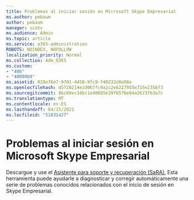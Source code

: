 ```yaml
---
title: Problemas al iniciar sesión en Microsoft Skype Empresarial
ms.author: pebaum
author: pebaum
manager: scotv
ms.audience: Admin
ms.topic: article
ms.service: o365-administration
ROBOTS: NOINDEX, NOFOLLOW
localization_priority: Normal
ms.collection: Adm_O365
ms.custom:
- "406"
- "4000004"
ms.assetid: 028e76e7-9701-4450-9fc9-f40232e8e68e
ms.openlocfilehash: d5720214e1d067fc9a2c2e6227955e715e2356f3
ms.sourcegitcommit: 8bc60ec34bc1e40685e3976576e04a2623f63a7c
ms.translationtype: MT
ms.contentlocale: es-ES
ms.lasthandoff: 04/15/2021
ms.locfileid: "51831427"
---
```

# <a name="problems-signing-in-to-microsoft-skype-for-business"></a>Problemas al iniciar sesión en Microsoft Skype Empresarial

Descargue y use el [Asistente para soporte y recuperación (SaRA).](https://aka.ms/SaRA-SkypeForBusinessSignIn)
Esta herramienta puede ayudarle a diagnosticar y corregir automáticamente una serie de problemas conocidos relacionados con el inicio de sesión en Skype Empresarial.